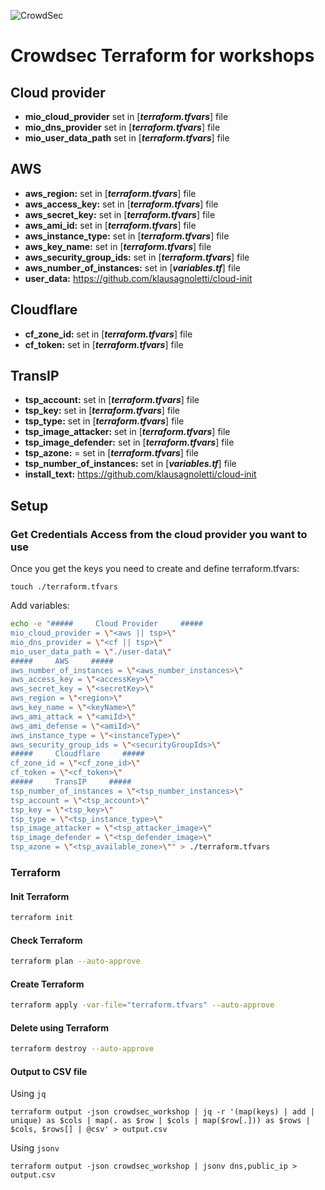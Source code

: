 ![CrowdSec](https://app.crowdsec.net/vectors/crowdsec.svg "CrowdSec Logo") 
# Crowdsec Terraform for workshops
## Cloud provider
- **mio_cloud_provider** set in [__***terraform.tfvars***__] file
- **mio_dns_provider** set in [__***terraform.tfvars***__] file
- **mio_user_data_path** set in [__***terraform.tfvars***__] file
## AWS
- **aws_region:** set in [__***terraform.tfvars***__] file
- **aws_access_key:** set in [__***terraform.tfvars***__] file
- **aws_secret_key:** set in [__***terraform.tfvars***__] file
- **aws_ami_id:** set in [__***terraform.tfvars***__] file
- **aws_instance_type:** set in [__***terraform.tfvars***__] file
- **aws_key_name:** set in [__***terraform.tfvars***__] file
- **aws_security_group_ids:** set in [__***terraform.tfvars***__] file
- **aws_number_of_instances:** set in [__***variables.tf***__] file
- **user_data:** https://github.com/klausagnoletti/cloud-init
## Cloudflare
- **cf_zone_id:** set in [__***terraform.tfvars***__] file
- **cf_token:** set in [__***terraform.tfvars***__] file
## TransIP
- **tsp_account:** set in [__***terraform.tfvars***__] file
- **tsp_key:** set in [__***terraform.tfvars***__] file
- **tsp_type:** set in [__***terraform.tfvars***__] file
- **tsp_image_attacker:** set in [__***terraform.tfvars***__] file
- **tsp_image_defender:** set in [__***terraform.tfvars***__] file
- **tsp_azone:** = set in [__***terraform.tfvars***__] file
- **tsp_number_of_instances:** set in [__***variables.tf***__] file
- **install_text:** https://github.com/klausagnoletti/cloud-init

## Setup
### Get Credentials Access from the cloud provider you want to use
Once you get the keys you need to create and define terraform.tfvars:
```
touch ./terraform.tfvars
```
Add variables:
```sh
echo -e "#####     Cloud Provider     #####
mio_cloud_provider = \"<aws || tsp>\"
mio_dns_provider = \"<cf || tsp>\"
mio_user_data_path = \"./user-data\"
#####     AWS     #####
aws_number_of_instances = \"<aws_number_instances>\"
aws_access_key = \"<accessKey>\"
aws_secret_key = \"<secretKey>\"
aws_region = \"<region>\"
aws_key_name = \"<keyName>\"
aws_ami_attack = \"<amiId>\"
aws_ami_defense = \"<amiId>\"
aws_instance_type = \"<instanceType>\"
aws_security_group_ids = \"<securityGroupIds>\"
#####     Cloudflare     #####
cf_zone_id = \"<cf_zone_id>\"
cf_token = \"<cf_token>\"
#####     TransIP     #####
tsp_number_of_instances = \"<tsp_number_instances>\"
tsp_account = \"<tsp_account>\"
tsp_key = \"<tsp_key>\"
tsp_type = \"<tsp_instance_type>\"
tsp_image_attacker = \"<tsp_attacker_image>\"
tsp_image_defender = \"<tsp_defender_image>\"
tsp_azone = \"<tsp_available_zone>\"" > ./terraform.tfvars
```
### Terraform
#### Init Terraform
```sh
terraform init
```
#### Check Terraform
```sh
terraform plan --auto-approve
```
#### Create Terraform
```sh
terraform apply -var-file="terraform.tfvars" --auto-approve
```
#### Delete using Terraform
```sh
terraform destroy --auto-approve
```
#### Output to CSV file
Using `jq`
```
terraform output -json crowdsec_workshop | jq -r '(map(keys) | add | unique) as $cols | map(. as $row | $cols | map($row[.])) as $rows | $cols, $rows[] | @csv' > output.csv
```
Using `jsonv`
```
terraform output -json crowdsec_workshop | jsonv dns,public_ip > output.csv
```
